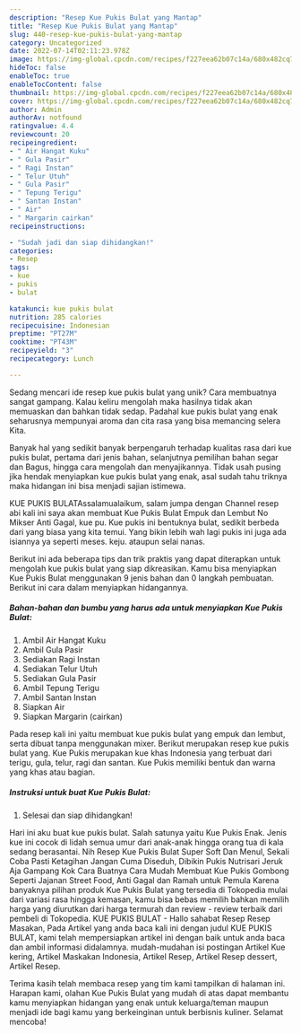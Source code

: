 ```yaml
---
description: "Resep Kue Pukis Bulat yang Mantap"
title: "Resep Kue Pukis Bulat yang Mantap"
slug: 440-resep-kue-pukis-bulat-yang-mantap
category: Uncategorized
date: 2022-07-14T02:11:23.978Z
image: https://img-global.cpcdn.com/recipes/f227eea62b07c14a/680x482cq70/kue-pukis-bulat-foto-resep-utama.jpg
hideToc: false
enableToc: true
enableTocContent: false
thumbnail: https://img-global.cpcdn.com/recipes/f227eea62b07c14a/680x482cq70/kue-pukis-bulat-foto-resep-utama.jpg
cover: https://img-global.cpcdn.com/recipes/f227eea62b07c14a/680x482cq70/kue-pukis-bulat-foto-resep-utama.jpg
author: Admin
authorAv: notfound
ratingvalue: 4.4
reviewcount: 20
recipeingredient:
- " Air Hangat Kuku"
- " Gula Pasir"
- " Ragi Instan"
- " Telur Utuh"
- " Gula Pasir"
- " Tepung Terigu"
- " Santan Instan"
- " Air"
- " Margarin cairkan"
recipeinstructions:

- "Sudah jadi dan siap dihidangkan!"
categories:
- Resep
tags:
- kue
- pukis
- bulat

katakunci: kue pukis bulat 
nutrition: 285 calories
recipecuisine: Indonesian
preptime: "PT27M"
cooktime: "PT43M"
recipeyield: "3"
recipecategory: Lunch

---
```





Sedang mencari ide resep kue pukis bulat yang unik? Cara membuatnya sangat gampang. Kalau keliru mengolah maka hasilnya tidak akan memuaskan dan bahkan tidak sedap. Padahal kue pukis bulat yang enak seharusnya mempunyai aroma dan cita rasa yang bisa memancing selera Kita.





Banyak hal yang sedikit banyak berpengaruh terhadap kualitas rasa dari kue pukis bulat, pertama dari jenis bahan, selanjutnya pemilihan bahan segar dan Bagus, hingga cara mengolah dan menyajikannya. Tidak usah pusing jika hendak menyiapkan kue pukis bulat yang enak,      asal sudah tahu triknya maka hidangan ini bisa menjadi sajian istimewa.














KUE PUKIS BULATAssalamualaikum, salam jumpa dengan Channel resep abi kali ini saya akan membuat Kue Pukis Bulat Empuk dan Lembut No Mikser Anti Gagal, kue pu. Kue pukis ini bentuknya bulat, sedikit berbeda dari yang biasa yang kita temui. Yang bikin lebih wah lagi pukis ini juga ada isiannya ya seperti meses. keju. ataupun selai nanas.






Berikut ini ada beberapa tips dan trik praktis yang dapat diterapkan untuk mengolah kue pukis bulat yang siap dikreasikan. Kamu bisa menyiapkan Kue Pukis Bulat menggunakan 9 jenis bahan dan 0 langkah pembuatan. Berikut ini cara dalam menyiapkan hidangannya.

<!--inarticleads1-->

##### Bahan-bahan dan bumbu yang harus ada untuk menyiapkan Kue Pukis Bulat:

1. Ambil  Air Hangat Kuku
1. Ambil  Gula Pasir
1. Sediakan  Ragi Instan
1. Sediakan  Telur Utuh
1. Sediakan  Gula Pasir
1. Ambil  Tepung Terigu
1. Ambil  Santan Instan
1. Siapkan  Air
1. Siapkan  Margarin (cairkan)


Pada resep kali ini yaitu membuat kue pukis bulat yang empuk dan lembut, serta dibuat tanpa menggunakan mixer. Berikut merupakan resep kue pukis bulat yang. Kue Pukis merupakan kue khas Indonesia yang terbuat dari terigu, gula, telur, ragi dan santan. Kue Pukis memiliki bentuk dan warna yang khas atau bagian. 

<!--inarticleads2-->

##### Instruksi untuk buat Kue Pukis Bulat:


1. Selesai dan siap dihidangkan!

Hari ini aku buat kue pukis bulat. Salah satunya yaitu Kue Pukis Enak. Jenis kue ini cocok di lidah semua umur dari anak-anak hingga orang tua di kala sedang berasantai. Nih Resep Kue Pukis Bulat Super Soft Dan Menul, Sekali Coba Pasti Ketagihan Jangan Cuma Diseduh, Dibikin Pukis Nutrisari⁣ Jeruk Aja Gampang Kok Cara Buatnya Cara Mudah Membuat Kue Pukis Gombong Seperti Jajanan Street Food, Anti Gagal dan Ramah untuk Pemula Karena banyaknya pilihan produk Kue Pukis Bulat yang tersedia di Tokopedia mulai dari variasi rasa hingga kemasan, kamu bisa bebas memilih bahkan memilih harga yang diurutkan dari harga termurah dan review - review terbaik dari pembeli di Tokopedia. KUE PUKIS BULAT - Hallo sahabat Resep Resep Masakan, Pada Artikel yang anda baca kali ini dengan judul KUE PUKIS BULAT, kami telah mempersiapkan artikel ini dengan baik untuk anda baca dan ambil informasi didalamnya. mudah-mudahan isi postingan Artikel Kue kering, Artikel Maskakan Indonesia, Artikel Resep, Artikel Resep dessert, Artikel Resep. 

Terima kasih telah membaca resep yang tim kami tampilkan di halaman ini. Harapan kami, olahan Kue Pukis Bulat yang mudah di atas dapat membantu kamu menyiapkan hidangan yang enak untuk keluarga/teman maupun menjadi ide bagi kamu yang berkeinginan untuk berbisnis kuliner. Selamat mencoba!
